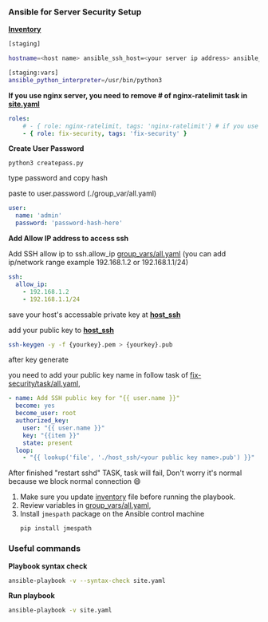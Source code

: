 ### Ansible for Server Security Setup

**[Inventory](./inventory)**
```bash
[staging]

hostname=<host name> ansible_ssh_host=<your server ip address> ansible_user=ubuntu  ansible_ssh_private_key_file=./host_ssh/<add your key name>

[staging:vars]
ansible_python_interpreter=/usr/bin/python3
```

**If you use nginx server, you need to remove # of nginx-ratelimit task in [site.yaml](./site.yaml)**
```yaml 
roles:
    # - { role: nginx-ratelimit, tags: 'nginx-ratelimit'} # if you use nginx server remove "#" 
    - { role: fix-security, tags: 'fix-security' }
```
**Create User Password**
```shell
python3 createpass.py
```
type password and copy hash

paste to user.password (./group_var/all.yaml)

```yaml
user:
  name: 'admin'
  password: 'password-hash-here'
  ```
**Add Allow IP address to access ssh**

Add SSH allow ip to ssh.allow_ip [group_vars/all.yaml](./group_vars/all.yaml) (you can add ip/network range example 192.168.1.2 or 192.168.1.1/24) 
```yaml 
ssh:
  allow_ip: 
    - 192.168.1.2
    - 192.168.1.1/24
```
save your host's accessable private key at **[host_ssh](./host_ssh)**

add your public key to **[host_ssh](./host_ssh)**

```bash 
ssh-keygen -y -f {yourkey}.pem > {yourkey}.pub

```
after key generate 

you need to add your public key name in follow task of [fix-security/task/all.yaml](./roles/fix-security/tasks/main.yaml),

```yaml
- name: Add SSH public key for "{{ user.name }}"
  become: yes
  become_user: root
  authorized_key:
    user: "{{ user.name }}"
    key: "{{item }}"
    state: present
  loop:
    - "{{ lookup('file', './host_ssh/<your public key name>.pub') }}"
```

After finished "restart sshd" TASK, task will fail, Don't worry it's normal because we block normal connection 😄

1. Make sure you update [inventory](./inventory) file before running the playbook.
2. Review variables in [group_vars/all.yaml](./group_vars/all.yaml),
3. Install `jmespath` package on the Ansible control machine
   ```shell
   pip install jmespath
   ```

### Useful commands

**Playbook syntax check**
```bash
ansible-playbook -v --syntax-check site.yaml
```

**Run playbook**

```bash
ansible-playbook -v site.yaml
```
